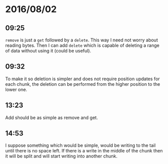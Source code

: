# 2016/08/02

## 09:25

`remove` is just a `get` followed by a `delete`. This way I need not worry
about reading bytes. Then I can add `delete` which is capable of deleting a
range of data without using it (could be useful).

## 09:32

To make it so deletion is simpler and does not require position updates for
each chunk, the deletion can be performed from the higher position to the
lower one.

## 13:23

Add should be as simple as remove and get.

## 14:53

I suppose something which would be simple, would be writing to the tail until
there is no space left. If there is a write in the middle of the chunk then it
will be split and will start writing into another chunk.

